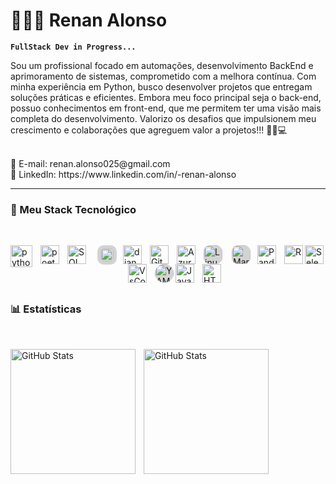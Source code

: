 # 👨🏻‍💻 Renan Alonso

**`FullStack Dev in Progress...`**

Sou um profissional focado em automações, desenvolvimento BackEnd e aprimoramento de sistemas, comprometido com a melhora contínua. Com minha experiência em Python, busco desenvolver projetos que entregam soluções práticas e eficientes. Embora meu foco principal seja o back-end, possuo conhecimentos em front-end, que me permitem ter uma visão mais completa do desenvolvimento.
Valorizo os desafios que impulsionem meu crescimento e colaborações que agreguem valor a projetos!!! 🚀🐍💻

<br />
📧 E-mail: renan.alonso025@gmail.com <br />
💼 LinkedIn: https://www.linkedin.com/in/-renan-alonso

<br />

---

### 🤖 Meu Stack Tecnológico 
<br />

<img
    align="left"
    alt="python"
    title="Python"
    width="35px"
    style="padding-right: 10px;"
    src="https://cdn.jsdelivr.net/gh/devicons/devicon@latest/icons/python/python-original.svg" />
<img
    align="left"
    alt="poetry"
    title="Poetry"
    width="30px"
    style="padding-right: 10px;"
    src="https://cdn.jsdelivr.net/gh/devicons/devicon@latest/icons/poetry/poetry-original.svg" />
<img
    align="left"
    alt="SQL"
    title="SQL"
    width="30px"
    style="padding-right: 15px;"
    src="https://cdn.jsdelivr.net/gh/devicons/devicon@latest/icons/azuresqldatabase/azuresqldatabase-original.svg"
/>
<img
    align="left"
    alt="SqlAlchemy"
    title="SqlAlchemy"
    width="21px"
    style="margin-right: 10px;padding-right: 10px; background-color: lightgray; padding: 5px; border-radius: 10px;"
    src="https://cdn.jsdelivr.net/gh/devicons/devicon@latest/icons/sqlalchemy/sqlalchemy-original.svg"
/>
<img
    align="left"
    alt="django"
    title="Django"
    width="30px"
    style="padding-right: 10px;"
    src="https://cdn.jsdelivr.net/gh/devicons/devicon@latest/icons/django/django-plain.svg" />
<img
    align="left"
    alt="Git"
    title="Git"
    width="30px"
    style="padding-right: 10px;"
    src="https://cdn.jsdelivr.net/gh/devicons/devicon@latest/icons/git/git-original.svg" />
<img
    align="left"
    alt="AzureDevOps"
    title="AzureDevOps"
    width="30px"
    style="padding-right: 10px;"
    src="https://cdn.jsdelivr.net/gh/devicons/devicon@latest/icons/azuredevops/azuredevops-original.svg" />
<img
    align="left"
    alt="Linux"
    title="Linux"
    width="30px"
    style="margin-right: 15px; background-color: lightgray; padding: px; border-radius: 10px;"
    src="https://cdn.jsdelivr.net/gh/devicons/devicon@latest/icons/linux/linux-original.svg"
/>
<img
    align="left"
    alt="Markdown"
    title="Markdown"
    width="30px"
    style="margin-left:px; background-color: lightgray; px; border-radius: 10px;"
    src="https://cdn.jsdelivr.net/gh/devicons/devicon@latest/icons/markdown/markdown-original.svg"
/>
<img
    align="left"
    alt="Pandas"
    title="Pandas"
    width="30px"
    style="margin-left:8px; padding-right: 10px;"
    src="https://cdn.jsdelivr.net/gh/devicons/devicon@latest/icons/pandas/pandas-original.svg"
/>
<img
    align="left"
    alt="R"
    title="R"
    width="30px"
    src="https://cdn.jsdelivr.net/gh/devicons/devicon@latest/icons/r/r-original.svg"
/>
<img
    align="left"
    alt="Selenium"
    title="Selenium"
    width="30px"
    src="https://cdn.jsdelivr.net/gh/devicons/devicon@latest/icons/selenium/selenium-original.svg"
/>
<img
    align="left"
    alt="VsCode"
    title="VsCode"
    width="30px"
    style="margin-left:8px; padding-right: 10px;"
    src="https://cdn.jsdelivr.net/gh/devicons/devicon@latest/icons/vscode/vscode-original.svg"
/>
<img
    align="left"
    alt="YAML"
    title="YAML"
    width="30px"
    style="background-color: lightgray; padding: px; border-radius: 15px; margin-right:px;"
    src="https://cdn.jsdelivr.net/gh/devicons/devicon@latest/icons/yaml/yaml-original.svg"
/>
<img
    align="left"
    alt="JavaScript"
    title="JavaScript"
    width="30px"
    style="padding-right: 10px;"
    src="https://cdn.jsdelivr.net/gh/devicons/devicon@latest/icons/javascript/javascript-original.svg"
/>
<img
    align="left"
    alt="HTML5"
    title="HTML5"
    width="30px"
    style="padding-right: 10px;"
    src="https://cdn.jsdelivr.net/gh/devicons/devicon@latest/icons/html5/html5-original.svg"
/>
<br />
<br />
<br />
<br />

### 📊 Estatísticas
<br />

<img
    align="left"
    alt="GitHub Stats"
    height="200"
    style="padding-right: 10px;" 
    src="https://github-readme-stats.vercel.app/api?username=alonso0011&show_icons=true&theme=tokyonight&includeall_commits=true&locale=pt-br"
/>

<img
    align="left"
    alt="GitHub Stats"
    height="200"
    style="padding-right: 10px;" 
    src="https://github-readme-stats.vercel.app/api/top-langs/?username=alonso0011&theme=tokyonight&layout=compact&custom_title=Tecnologias&langs_count=9"
/>
